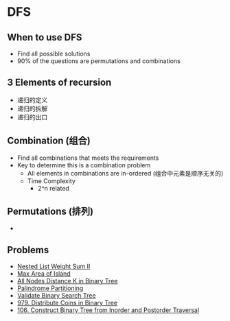 # DFS

## When to use DFS

* Find all possible solutions
* 90% of the questions are permutations and combinations

## 3 Elements of recursion

* 递归的定义
* 递归的拆解
* 递归的出口

## Combination \(组合\)

* Find all combinations that meets the requirements
* Key to determine this is a combination problem
  * All elements in combinations are in-ordered \(组合中元素是顺序无关的\)
  * Time Complexity
    * 2^n related

## Permutations \(排列\)

* 
## Problems

* [Nested List Weight Sum II](../leetcode-problems/364.-nested-list-weight-sum-ii.md)
* [Max Area of Island](../leetcode-problems/695.-max-area-of-island.md)
* [All Nodes Distance K in Binary Tree](../leetcode-problems/863.-all-nodes-distance-k-in-binary-tree.md)
* [Palindrome Partitioning](../leetcode-problems/131.-palindrome-partitioning.md)
* [Validate Binary Search Tree](../leetcode-problems/98.-validate-binary-search-tree.md)
* [979. Distribute Coins in Binary Tree](https://app.gitbook.com/@ericwei0910/s/workspace/~/edit/drafts/-LpfeWEe4WYnAMdRR_lB/leetcode-problems/979.-distribute-coins-in-binary-tree)
* [106. Construct Binary Tree from Inorder and Postorder Traversal](https://app.gitbook.com/@ericwei0910/s/workspace/~/edit/drafts/-LpfeWEe4WYnAMdRR_lB/leetcode-problems/106.-construct-binary-tree-from-inorder-and-postorder-traversal)




